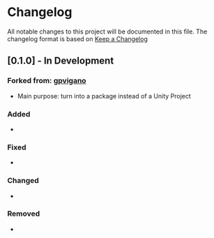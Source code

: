 # Changelog

All notable changes to this project will be documented in this file.
The changelog format is based on [Keep a Changelog](https://keepachangelog.com/en/1.0.0/)

## [0.1.0] - In Development

### Forked from: [gpvigano](https://github.com/gpvigano/M2MqttUnity)
- Main purpose: turn into a package instead of a Unity Project

### Added

-

### Fixed

-

### Changed

-

### Removed

-
